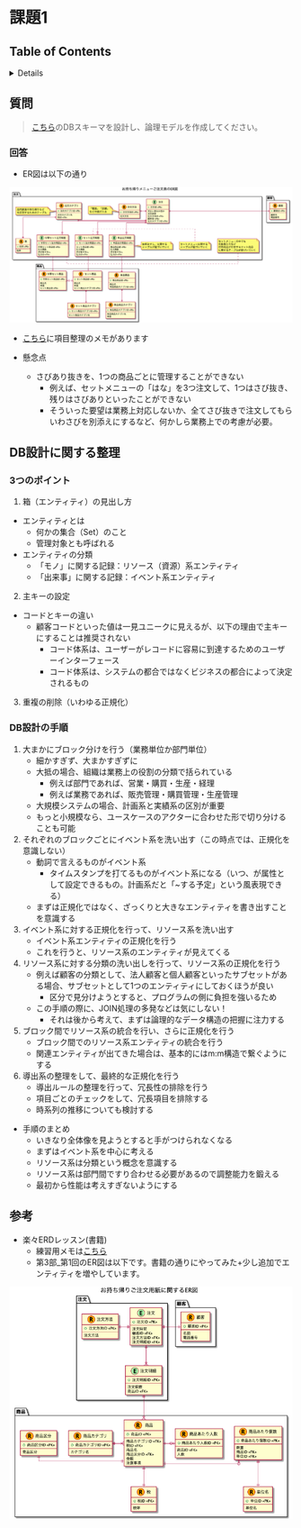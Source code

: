 # 課題1

## Table of Contents
<!-- START doctoc generated TOC please keep comment here to allow auto update -->
<!-- DON'T EDIT THIS SECTION, INSTEAD RE-RUN doctoc TO UPDATE -->
<details>
<summary>Details</summary>

- [質問](#%E8%B3%AA%E5%95%8F)
  - [回答](#%E5%9B%9E%E7%AD%94)
- [DB設計に関する整理](#db%E8%A8%AD%E8%A8%88%E3%81%AB%E9%96%A2%E3%81%99%E3%82%8B%E6%95%B4%E7%90%86)
  - [3つのポイント](#3%E3%81%A4%E3%81%AE%E3%83%9D%E3%82%A4%E3%83%B3%E3%83%88)
  - [DB設計の手順](#db%E8%A8%AD%E8%A8%88%E3%81%AE%E6%89%8B%E9%A0%86)
- [参考](#%E5%8F%82%E8%80%83)

</details>
<!-- END doctoc generated TOC please keep comment here to allow auto update -->

## 質問

> [こちら](https://github.com/praha-inc/praha-challenge-templates/blob/master/db/design/sushi.png?raw=true)のDBスキーマを設計し、論理モデルを作成してください。

### 回答

- ER図は以下の通り

![](../../../assets/お持ち帰りメニューご注文表のER図.png)

- [こちら](https://docs.google.com/spreadsheets/d/1VY8wkXNHNpTPu-Bk3SVmADeX53uuP2y5sYRT9e5X5-8/edit?usp=sharing)に項目整理のメモがあります

- 懸念点
  - さびあり抜きを、1つの商品ごとに管理することができない
    - 例えば、セットメニューの「はな」を3つ注文して、1つはさび抜き、残りはさびありといったことができない
    - そういった要望は業務上対応しないか、全てさび抜きで注文してもらいわさびを別添えにするなど、何かしら業務上での考慮が必要。

## DB設計に関する整理

### 3つのポイント

1. 箱（エンティティ）の見出し方

- エンティティとは
  - 何かの集合（Set）のこと
  - 管理対象とも呼ばれる
- エンティティの分類
  - 「モノ」に関する記録：リソース（資源）系エンティティ
  - 「出来事」に関する記録：イベント系エンティティ

2. 主キーの設定

- コードとキーの違い
  - 顧客コードといった値は一見ユニークに見えるが、以下の理由で主キーにすることは推奨されない
    - コード体系は、ユーザーがレコードに容易に到達するためのユーザーインターフェース
    - コード体系は、システムの都合ではなくビジネスの都合によって決定されるもの

3. 重複の削除（いわゆる正規化）

### DB設計の手順

1. 大まかにブロック分けを行う（業務単位か部門単位）
   - 細かすぎず、大まかすぎずに
   - 大抵の場合、組織は業務上の役割の分類で括られている
     - 例えば部門であれば、営業・購買・生産・経理
     - 例えば業務であれば、販売管理・購買管理・生産管理
   - 大規模システムの場合、計画系と実績系の区別が重要
   - もっと小規模なら、ユースケースのアクターに合わせた形で切り分けることも可能
2. それぞれのブロックごとにイベント系を洗い出す（この時点では、正規化を意識しない）
   - 動詞で言えるものがイベント系
     - タイムスタンプを打てるものがイベント系になる（いつ、が属性として設定できるもの。計画系だと「~する予定」という風表現できる）
   - まずは正規化ではなく、ざっくりと大きなエンティティを書き出すことを意識する
3. イベント系に対する正規化を行って、リソース系を洗い出す
   - イベント系エンティティの正規化を行う
   - これを行うと、リソース系のエンティティが見えてくる
4. リソース系に対する分類の洗い出しを行って、リソース系の正規化を行う
   - 例えば顧客の分類として、法人顧客と個人顧客といったサブセットがある場合、サブセットとして1つのエンティティにしておくほうが良い
     - 区分で見分けようとすると、プログラムの側に負担を強いるため
   - この手順の際に、JOIN処理の多発などは気にしない！
     - それは後から考えて、まずは論理的なデータ構造の把握に注力する
5. ブロック間でリソース系の統合を行い、さらに正規化を行う
   - ブロック間でのリソース系エンティティの統合を行う
   - 関連エンティティが出てきた場合は、基本的にはm:m構造で繋ぐようにする
6. 導出系の整理をして、最終的な正規化を行う
   - 導出ルールの整理を行って、冗長性の排除を行う
   - 項目ごとのチェックをして、冗長項目を排除する
   - 時系列の推移についても検討する

- 手順のまとめ
  - いきなり全体像を見ようとすると手がつけられなくなる
  - まずはイベント系を中心に考える
  - リソース系は分類という概念を意識する
  - リソース系は部門間ですり合わせる必要があるので調整能力を鍛える
  - 最初から性能は考えすぎないようにする

## 参考

- 楽々ERDレッスン(書籍)
  - 練習用メモは[こちら](https://docs.google.com/spreadsheets/d/1w-UScZv0XnthxsMruUcHH6D8JsE7QIqKQ1bGpodrHI8/edit?usp=sharing)
  - 第3部_第1回のER図は以下です。書籍の通りにやってみた+少し追加でエンティティを増やしています。

![](../../../assets/お持ち帰りご注文用紙に関するER図.png)